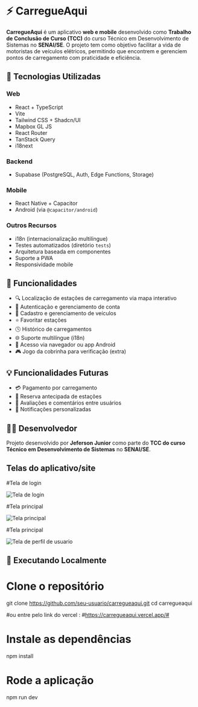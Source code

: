 # ⚡ CarregueAqui

**CarregueAqui** é um aplicativo **web e mobile** desenvolvido como **Trabalho de Conclusão de Curso (TCC)** do curso Técnico em Desenvolvimento de Sistemas no **SENAI/SE**. O projeto tem como objetivo facilitar a vida de motoristas de veículos elétricos, permitindo que encontrem e gerenciem pontos de carregamento com praticidade e eficiência.

## 🧠 Tecnologias Utilizadas

### Web
- React + TypeScript
- Vite
- Tailwind CSS + Shadcn/UI
- Mapbox GL JS
- React Router
- TanStack Query
- i18next

### Backend
- Supabase (PostgreSQL, Auth, Edge Functions, Storage)

### Mobile
- React Native + Capacitor
- Android (via `@capacitor/android`)

### Outros Recursos
- i18n (internacionalização multilíngue)
- Testes automatizados (diretório `tests`)
- Arquitetura baseada em componentes
- Suporte a PWA
- Responsividade mobile


## 📱 Funcionalidades

- 🔍 Localização de estações de carregamento via mapa interativo  
- 🔐 Autenticação e gerenciamento de conta  
- 🚗 Cadastro e gerenciamento de veículos  
- ⭐ Favoritar estações  
- 🕓 Histórico de carregamentos  
- 🌐 Suporte multilíngue (i18n)  
- 📱 Acesso via navegador ou app Android
- 🎮 Jogo da cobrinha para verificação (extra) 


## 💡 Funcionalidades Futuras

- 💳 Pagamento por carregamento
- 📅 Reserva antecipada de estações
- 👥 Avaliações e comentários entre usuários
- 🔔 Notificações personalizadas


## 👨‍💻 Desenvolvedor

Projeto desenvolvido por **Jeferson Junior** como parte do **TCC do curso Técnico em Desenvolvimento de Sistemas** no **SENAI/SE**.

## Telas do aplicativo/site

#Tela de login

![Tela de login](https://github.com/user-attachments/assets/73c66cc1-cc63-4f3f-aeda-51710ac1ea5c)

#Tela principal 

![Tela principal](https://github.com/user-attachments/assets/d7bcf0b9-447b-4843-b924-5bf6a276589c)

#Tela principal 

![Tela de perfil de usuario](https://github.com/user-attachments/assets/cf128c5a-cc5a-4e37-bea5-0a035acc0d82)


## 🚀 Executando Localmente

# Clone o repositório
git clone https://github.com/seu-usuario/carregueaqui.git
cd carregueaqui

#ou entre pelo link do vercel : #https://carregueaqui.vercel.app/#

# Instale as dependências
npm install

# Rode a aplicação
npm run dev
